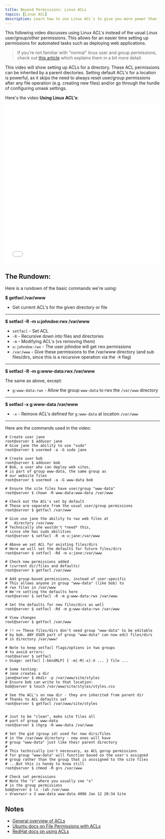 ```yaml
---
title: Beyond Permissions: Linux ACLs
topics: [Linux ACL]
description: Learn how to use Linux ACL's to give you more power than just regular old permissions.
---
```


This following video discusses using Linux ACL's instead of the usual Linux user/group/other permissions. This allows for an easier time setting up permissions for automated tasks such as deploying web applications.

> If you're not familiar with "normal" linux user and group permissions, check out [this article](https://serversforhackers.com/permissions-users/) which explains them in a bit more detail.

This video will show setting up ACLs for a directory. These ACL permissions can be inherited by a parent diectories. Setting default ACL's for a location is powerful, as it skips the need to always reset user/group permissions after any file operation (e.g. creating new files) and/or go through the hurdle of configuring umask settings.

Here's the video **Using Linux ACL's**:

<iframe src="//player.vimeo.com/video/116662926" width="100%" height="517" frameborder="0" webkitallowfullscreen mozallowfullscreen allowfullscreen></iframe>

## The Rundown:

Here is a rundown of the basic commands we're using:

**$ getfacl /var/www**

* Get current ACL's for the given directory or file

---

**$ setfacl -R -m u:johndoe:rwx /var/www**

* `setfacl` - Set ACL
* `-R` - Recursive down into files and directories
* `-m` - Modifying ACL's (vs removing them)
* `u:johndoe:rwx` - The user johndoe will get rwx permissions
* `/var/www` - Give these permissions to the /var/www directory (and sub files/dirs, since this is a recursive operation via the `-R` flag)

---

**$ setfacl -R -m g:www-data:rwx /var/www**

The same as above, except:

* `g:www-data:rwx` - Allow the group `www-data` to rwx the `/var/www` directory

---

**$ setfacl -x g:www-data /var/www**

* `-x` - Remove ACL's defined for `g:www-data` at location `/var/www`

---

Here are the commands used in the video:

```shell
# Create user jane
root@server $ adduser jane
# Give jane the ability to use "sudo"
root@server $ usermod -a -G sudo jane

# Create user bob
root@server $ adduser bob
# Bob, a user who can deploy web sites, 
# is part of group www-data, the same group as
# our website files
root@server $ usermod -a -G www-data bob

# Ensure the site files have user/group "www-data"
root@server $ chown -R www-data:www-data /var/www

# Check out the ACL's set by default
# These are separate from the usual user/group permissions
root@server $ getfacl /var/www

# Give use jane the ability to rwx web files at
#   directory /var/www
# Technically she wouldn't *need* this, 
# since she has sudo abilities
root@server $ setfacl -R -m u:jane:/var/www

# Above we set ACL for existing files/dirs
# Here we will set the defaults for future files/dirs
root@server $ setfacl -Rd -m u:jane:/var/www

# Check new permissions added
# (current dir/files and defaults)
root@server $ getfacl /var/www

# Add group-based permissions, instead of user-specific
# This allows anyone in group "www-data" (like bob) to
# rwx files in /var/www
# We're setting the defaults here 
root@server $ setfacl -R -m g:www-data:rwx /var/www

# Set the defaults for new files/dirs as well
root@server $ setfacl -Rd -m g:www-data:rwx /var/www

# View changes
root@server $ getfacl /var/www

# !! >> These files/dirs don't need group "www-data" to be editable
# by bob. ANY USER part of group "www-data" can now edit files/dirs
# in directory /var/www!

# Note to keep setfacl flags/options in two groups
# to avoid errors:
root@server $ setfacl
> Usage: setfacl [-bkndRLP] { -m|-M|-x|-X ... } file ...

# Some testing:
# Jane creates a dir
jane@server $ mkdir -p /var/www/site/styles
# Ensure bob can write to that location:
bob@server $ touch /var/www/site/styles/styles.css

# See the ACL's on new dir - they are inherited from parent dir
# Thanks to ACL defaults set
root@server $ getfacl /var/www/site/styles


# Just to be "clean", make site files all 
# part of group www-data
root@server $ chgrp -R www-data /var/www

# Set the gid (group id) used for new dirs/files
# in the /var/www directory - new ones will have 
# group "www-data" just like their parent directory
# 
# This technically isn't necessary, as ACL gorup permissions
# for group "www-data" will function based on the user's assigned
# group rather than the group that is asssigned to the site files
# ...But this is handy to know still
root@server $ chmod -R g+s /var/www

# Check set permissions
# Note the "s" where you usually see "x"
# in the group permissions
bob@server $ ls -lah /var/www
> drwxrwsr-x 3 www-data www-data 4096 Jan 12 20:34 Site
```

## Notes

* [General overview of ACLs](http://www.calculate-linux.org/main/en/setting_filesystem_acl)
* [Ubuntu docs on File Permissions with ACLs](https://help.ubuntu.com/community/FilePermissionsACLs)
* [RedHat docs on using ACLs](https://access.redhat.com/documentation/en-US/Red_Hat_Enterprise_Linux/6/html/Storage_Administration_Guide/ch-acls.html)

<!--
---

Here's the basic situation - a file and directory has three ways to segment permissions:

1. User
2. Group
3. Other

Each of these segments can have read, write or execution permissions.

Combined, this makes for a decent level of permissions. Basically we can set a users permissions. Typically the owning user can read, write and execute (rwx) a directory or file. If we want other users to be able to have permissions of a file or directory, we can:

1. Use group permissions, so members of a group can "rwx" a directory/file.
2. Set the "other" permissions of the file/directory so *anyone* else can "rwx" the directory/file.

If these permissions are limiting, we can use ACL's as an alternative. These are usually in place on install but may need extra installation. The filesystem also needs to enable ACL usage.

> Note about group permissions when over ssh? (scp, rsync, similar)

```shell
$ getfacl /var/www
```

Add multiple group permissions to a file:

```shell
$ sudo setfacl -m g:green:rwx /var/www/
$ sudo setfacl -m g:blue:rwx /var/www/

# remove
$ setfacl -x g:green /var/www
```

Add multiple users permissions to a file:

```shell
$ sudo setfacl -m u:green:rwx /var/www/
$ sudo setfacl -m u:blue:rwx /var/www/

# remove
$ setfacl -x u:green /var/www
```


```
root@server $ adduser fideloper
root@server $ usermod -a -G sudo fideloper

root@server $ setfacl -R -m u:fideloper:rwx /var/www/
root@server $ setfacl -R -m g:www-data:rwx /var/www/
```
-->







